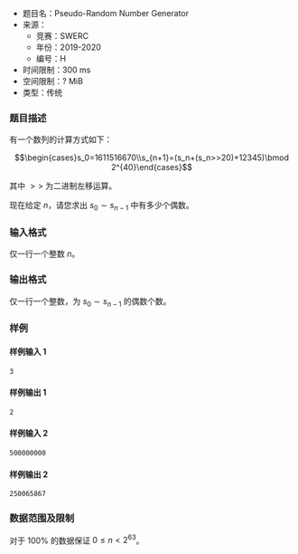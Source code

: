 - 题目名：Pseudo-Random Number Generator
- 来源：
  - 竞赛：SWERC
  - 年份：2019-2020
  - 编号：H
- 时间限制：300 ms
- 空间限制：? MiB
- 类型：传统

### 题目描述
有一个数列的计算方式如下：

$$\begin{cases}s_0=1611516670\\s_{n+1}=(s_n+(s_n>>20)+12345)\bmod 2^{40}\end{cases}$$

其中 $>>$ 为二进制左移运算。

现在给定 $n$，请您求出 $s_0\sim s_{n-1}$ 中有多少个偶数。

### 输入格式
仅一行一个整数 $n$。

### 输出格式
仅一行一个整数，为 $s_0\sim s_{n-1}$ 的偶数个数。

### 样例
#### 样例输入 1
```
3
```
#### 样例输出 1
```
2
```
#### 样例输入 2
```
500000000
```
#### 样例输出 2
```
250065867
```
### 数据范围及限制
对于 $100\%$ 的数据保证 $0\le n<2^{63}$。
